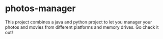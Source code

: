 # photos-manager
This project combines a java and python project to let you manager your photos and movies from different platforms and memory drives. Go check it out!
